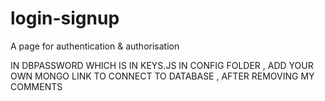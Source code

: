 # login-signup
A page for authentication &amp; authorisation

IN DBPASSWORD WHICH IS IN KEYS.JS IN CONFIG FOLDER , ADD YOUR OWN MONGO LINK TO CONNECT TO DATABASE , AFTER REMOVING MY COMMENTS
